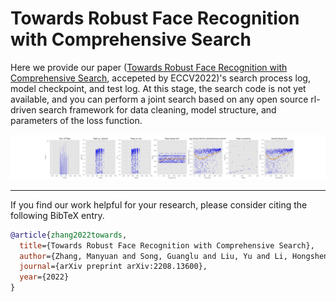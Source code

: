# Towards Robust Face Recognition with Comprehensive Search

Here we provide our paper ([Towards Robust Face Recognition with Comprehensive Search](https://arxiv.org/abs/2208.13600), accepeted by ECCV2022)'s search process log, model checkpoint, and test log. At this stage, the search code is not yet available, and you can perform a joint search based on any open source rl-driven search framework for data cleaning, model structure, and parameters of the loss function.

![Search process on MS1MV2](search_all.jpg "Search process on MS1MV2")

-------
If you find our work helpful for your research, please consider citing the following BibTeX entry.
```bibtex
@article{zhang2022towards,
  title={Towards Robust Face Recognition with Comprehensive Search},
  author={Zhang, Manyuan and Song, Guanglu and Liu, Yu and Li, Hongsheng},
  journal={arXiv preprint arXiv:2208.13600},
  year={2022}
}
```

